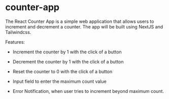 # counter-app

The React Counter App is a simple web application that allows users to increment and decrement a counter. The app will be built using NextJS and Tailwindcss.

Features:

* Increment the counter by 1 with the click of a button

* Decrement the counter by 1 with the click of a button

* Reset the counter to 0 with the click of a button

* Input field to enter the maximum count value

* Error Notification, when user tries to increment beyond maximum count.
